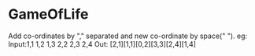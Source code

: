 # GameOfLife
Add co-ordinates by "," separated and new co-ordinate by space(" ").
eg:
Input:1,1 1,2 1,3 2,2 2,3 2,4
Out: [2,1][1,1][0,2][3,3][2,4][1,4]
